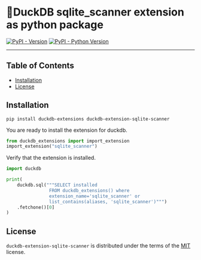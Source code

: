 # 🦆DuckDB sqlite_scanner extension as python package

[![PyPI - Version](https://img.shields.io/pypi/v/duckdb-extension-sqlite_scanner.svg)](https://pypi.org/project/duckdb-extension-sqlite_scanner)
[![PyPI - Python Version](https://img.shields.io/pypi/pyversions/duckdb-extension-sqlite_scanner.svg)](https://pypi.org/project/duckdb-extension-sqlite_scanner)

-----

## Table of Contents

- [Installation](#installation)
- [License](#license)


## Installation
```console
pip install duckdb-extensions duckdb-extension-sqlite-scanner
```
You are ready to install the extension for duckdb.
```python
from duckdb_extensions import import_extension
import_extension("sqlite_scanner")
```

Verify that the extension is installed.
```python
import duckdb

print(
    duckdb.sql("""SELECT installed
                FROM duckdb_extensions() where 
                extension_name='sqlite_scanner' or 
                list_contains(aliases, 'sqlite_scanner')""")
    .fetchone()[0]
)
```

## License

`duckdb-extension-sqlite-scanner` is distributed under the terms of the [MIT](https://spdx.org/licenses/MIT.html) license.
